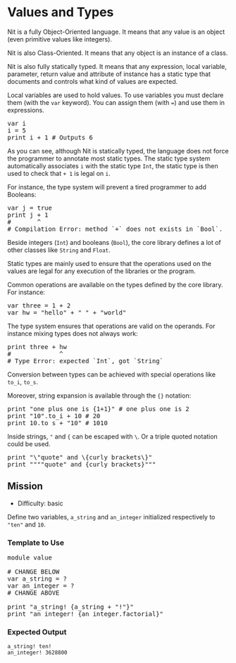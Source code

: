 # Values and Types

Nit is a fully Object-Oriented language.
It means that any value is an object (even primitive values like integers).

Nit is also Class-Oriented.
It means that any object is an instance of a class.

Nit is also fully statically typed.
It means that any expression, local variable, parameter, return value and attribute of instance has a static type that documents and controls what kind of values are expected.

Local variables are used to hold values.
To use variables you must declare them (with the `var` keyword).
You can assign them (with `=`) and use them in expressions.

<pre class="hl"><span class="hl kwa">var</span> i
i <span class="hl opt">=</span> <span class="hl num">5</span>
print i <span class="hl opt">+</span> <span class="hl num">1</span> <span class="hl slc"># Outputs 6</span>
</pre>

As you can see, although Nit is statically typed, the language does not force the programmer to annotate most static types.
The static type system automatically associates `i` with the static type `Int`, the static type is then used to check that `+ 1` is legal on `i`.

For instance, the type system will prevent a tired programmer to add Booleans:

<pre class="hl"><span class="hl kwa">var</span> j <span class="hl opt">=</span> <span class="hl kwa">true</span>
print j <span class="hl opt">+</span> <span class="hl num">1</span>
<span class="hl slc">#       ^</span>
<span class="hl slc"># Compilation Error: method `+` does not exists in `Bool`.</span>
</pre>

Beside integers (`Int`) and booleans (`Bool`), the core library defines a lot of other classes like `String` and `Float`.

Static types are mainly used to ensure that the operations used on the values are legal for any execution of the libraries or the program.

Common operations are available on the types defined by the core library. For instance:

<pre class="hl"><span class="hl kwa">var</span> three <span class="hl opt">=</span> <span class="hl num">1</span> <span class="hl opt">+</span> <span class="hl num">2</span>
<span class="hl kwa">var</span> hw <span class="hl opt">=</span> <span class="hl str">&quot;hello&quot;</span> <span class="hl opt">+</span> <span class="hl str">&quot; &quot;</span> <span class="hl opt">+</span> <span class="hl str">&quot;world&quot;</span>
</pre>

The type system ensures that operations are valid on the operands.
For instance mixing types does not always work:

<pre class="hl">print three <span class="hl opt">+</span> hw
<span class="hl slc">#             ^</span>
<span class="hl slc"># Type Error: expected `Int`, got `String`</span>
</pre>

Conversion between types can be achieved with special operations like `to_i`, `to_s`.

Moreover, string expansion is available through the `{}` notation:

<pre class="hl">print <span class="hl str">&quot;one plus one is</span> <span class="hl esc">{1+1}</span><span class="hl str">&quot;</span> <span class="hl slc"># one plus one is 2</span>
print <span class="hl str">&quot;10&quot;</span><span class="hl opt">.</span>to_i <span class="hl opt">+</span> <span class="hl num">10</span> <span class="hl slc"># 20</span>
print <span class="hl num">10</span><span class="hl opt">.</span>to_s <span class="hl opt">+</span> <span class="hl str">&quot;10&quot;</span> <span class="hl slc"># 1010</span>
</pre>

Inside strings, `"` and `{` can be escaped with `\`. Or a triple quoted notation could be used.

<pre class="hl">print <span class="hl str">&quot;\&quot;</span>quote<span class="hl opt"></span><span class="hl str">&quot; and \</span><span class="hl esc">{curly brackets\}</span><span class="hl str">&quot;</span>
print <span class="hl str">&quot;&quot;&quot;&quot;quote&quot; and</span> <span class="hl esc">{curly brackets}</span><span class="hl str">&quot;&quot;&quot;</span>
</pre>

## Mission

* Difficulty: basic

Define two variables, `a_string` and `an_integer` initialized respectively to `"ten"` and `10`.

### Template to Use

<pre class="hl"><span class="hl kwa">module</span> value

<span class="hl slc"># CHANGE BELOW</span>
<span class="hl kwa">var</span> a_string <span class="hl opt">= ?</span>
<span class="hl kwa">var</span> an_integer <span class="hl opt">= ?</span>
<span class="hl slc"># CHANGE ABOVE</span>

print <span class="hl str">&quot;a_string!</span> <span class="hl esc">{a_string + &quot;!&quot;}</span><span class="hl str">&quot;</span>
print <span class="hl str">&quot;an_integer!</span> <span class="hl esc">{an_integer.factorial}</span><span class="hl str">&quot;</span>
</pre>

### Expected Output

	a_string! ten!
	an_integer! 3628800
